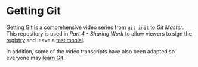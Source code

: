 # Getting Git
[Getting Git](https://gettinggit.com) is a comprehensive video series from `git init` to *Git Master*. This repository is used in *Part 4 - Sharing Work* to allow viewers to sign the [registry](registry.txt) and leave a [testimonial](testimonials.md).

In addition, some of the video transcripts have also been adapted so everyone may [learn Git](https://gettinggit.com/learn).
